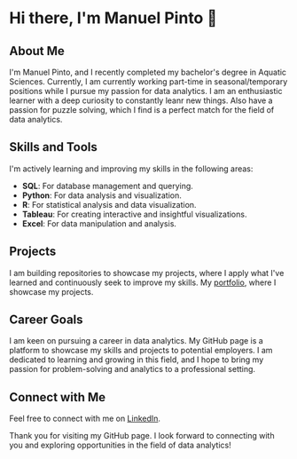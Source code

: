 # Hi there, I'm Manuel Pinto 👋

## About Me

I'm Manuel Pinto, and I recently completed my bachelor's degree in Aquatic Sciences. Currently, I am currently working part-time in seasonal/temporary positions while I pursue my passion for data analytics. 
I am an enthusiastic learner with a deep curiosity to constantly leanr new things. Also have a passion for puzzle solving, which I find is a perfect match for the field of data analytics.

## Skills and Tools

I'm actively learning and improving my skills in the following areas:

- **SQL**: For database management and querying.
- **Python**: For data analysis and visualization.
- **R**: For statistical analysis and data visualization.
- **Tableau**: For creating interactive and insightful visualizations.
- **Excel**: For data manipulation and analysis.

## Projects

I am building repositories to showcase my projects, where I apply what I've learned and continuously seek to improve my skills. 
My [portfolio](#), where I showcase my projects.


## Career Goals

I am keen on pursuing a career in data analytics. My GitHub page is a platform to showcase my skills and projects to potential employers. I am dedicated to learning and growing in this field, and I hope to bring my passion for problem-solving and analytics to a professional setting.

## Connect with Me

Feel free to connect with me on [LinkedIn](https://www.linkedin.com/in/manuel-pinto-100355264/).

Thank you for visiting my GitHub page. I look forward to connecting with you and exploring opportunities in the field of data analytics!
